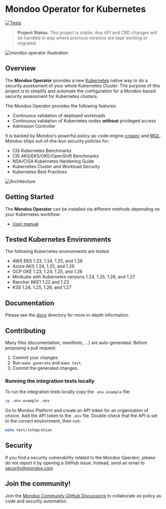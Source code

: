 # Mondoo Operator for Kubernetes

[![Tests](https://github.com/mondoohq/mondoo-operator/actions/workflows/tests.yaml/badge.svg)](https://github.com/mondoohq/mondoo-operator/actions/workflows/tests.yaml)
<!-- [![Edge integration tests](https://github.com/mondoohq/mondoo-operator/actions/workflows/edge-integration-tests.yaml/badge.svg)](https://github.com/mondoohq/mondoo-operator/actions/workflows/edge-integration-tests.yaml) -->
<!-- [![Cloud tests](https://github.com/mondoohq/mondoo-operator/actions/workflows/cloud-tests.yaml/badge.svg)](https://github.com/mondoohq/mondoo-operator/actions/workflows/cloud-tests.yaml) -->

> **Project Status**: This project is stable. Any API and CRD changes will be handled in way where previous versions are kept working or migrated.

![mondoo operator illustration](.github/social/preview.jpg)

## Overview

The **Mondoo Operator** provides a new [Kubernetes](https://kubernetes.io/) native way to do a security assessment of your whole Kubernetes Cluster. The purpose of this project is to simplify and automate the configuration for a Mondoo-based security assessment for Kubernetes clusters.

The Mondoo Operator provides the following features:

- Continuous validation of deployed workloads
- Continuous validation of Kubernetes nodes **without** privileged access
- Admission Controller

It is backed by Mondoo's powerful policy-as-code engine [cnspec](https://mondoo.com/docs/cnspec/cnspec-about/) and [MQL](https://mondoo.com/docs/mql/resources/). Mondoo ships out-of-the-box security policies for:

- CIS Kubernetes Benchmarks
- CIS AKS/EKS/GKE/OpenShift Benchmarks
- NSA/CISA Kubernetes Hardening Guide
- Kubernetes Cluster and Workload Security
- Kubernetes Best Practices

![Architecture](docs/img/architecture.svg)

## Getting Started

The **Mondoo Operator** can be installed via different methods depending on your Kubernetes workflow:

- [User manual](docs/user-manual.md)

## Tested Kubernetes Environments

The following Kubernetes environments are tested:

- AWS EKS 1.23, 1.24, 1.25, and 1.26
- Azure AKS 1.24, 1.25, and 1.26
- GCP GKE 1.23, 1.24, 1.25, and 1.26
- Minikube with Kubernetes versions 1.24, 1.25, 1.26, and 1.27
- Rancher RKE1 1.22 and 1.23
- K3S 1.24, 1.25, 1.26, and 1.27

## Documentation

Please see the [docs](./docs) directory for more in-depth information.

## Contributing

Many files (documentation, manifests, ...) are auto-generated. Before proposing a pull request:

1. Commit your changes.
2. Run `make generate` and `make test`.
3. Commit the generated changes.

### Running the integration tests locally

To run the integration tests locally copy the `.env.example` file:

```bash
cp .env.example .env
```

Go to Mondoo Platform and create an API token for an organization of choice. Add the API token to the `.env` file. Double-check that the API is set to the correct environment, then run:

```bash
make test/integration
```

## Security

If you find a security vulnerability related to the Mondoo Operator, please do not report it by opening a GitHub issue. Instead, send an email to [security@mondoo.com](mailto:security@mondoo.com)

## Join the community!

Join the [Mondoo Community GitHub Discussions](https://github.com/orgs/mondoohq/discussions) to collaborate on policy as code and security automation.
